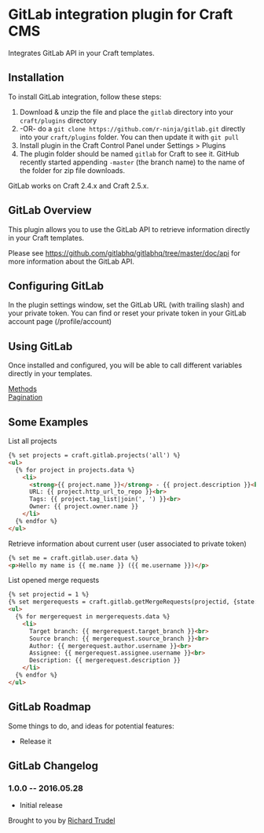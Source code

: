 # GitLab integration plugin for Craft CMS

Integrates GitLab API in your Craft templates.

## Installation

To install GitLab integration, follow these steps:

1. Download & unzip the file and place the `gitlab` directory into your `craft/plugins` directory
2.  -OR- do a `git clone https://github.com/r-ninja/gitlab.git` directly into your `craft/plugins` folder.  You can then update it with `git pull`
3. Install plugin in the Craft Control Panel under Settings > Plugins
4. The plugin folder should be named `gitlab` for Craft to see it.  GitHub recently started appending `-master` (the branch name) to the name of the folder for zip file downloads.

GitLab works on Craft 2.4.x and Craft 2.5.x.

## GitLab Overview

This plugin allows you to use the GitLab API to retrieve information directly in your Craft templates.

Please see https://github.com/gitlabhq/gitlabhq/tree/master/doc/api for more information about the GitLab API.

## Configuring GitLab

In the plugin settings window, set the GitLab URL (with trailing slash) and your private token. You can find or reset your private token in your GitLab account page (/profile/account)

## Using GitLab

Once installed and configured, you will be able to call different variables directly in your templates.

[Methods](./doc/methods.md)  
[Pagination](./doc/pagination.md)

## Some Examples

List all projects
```html
{% set projects = craft.gitlab.projects('all') %}
<ul>
  {% for project in projects.data %}
    <li>
      <strong>{{ project.name }}</strong> - {{ project.description }}<br>
      URL: {{ project.http_url_to_repo }}<br>
      Tags: {{ project.tag_list|join(', ') }}<br>
      Owner: {{ project.owner.name }}
    </li>
  {% endfor %}
</ul>
```

Retrieve information about current user (user associated to private token)
```html
{% set me = craft.gitlab.user.data %}
<p>Hello my name is {{ me.name }} ({{ me.username }})</p>
```

List opened merge requests
```html
{% set projectid = 1 %}
{% set mergerequests = craft.gitlab.getMergeRequests(projectid, {state: 'opened'}) %}
<ul>
  {% for mergerequest in mergerequests.data %}
    <li>
      Target branch: {{ mergerequest.target_branch }}<br>
      Source branch: {{ mergerequest.source_branch }}<br>
      Author: {{ mergerequest.author.username }}<br>
      Assignee: {{ mergerequest.assignee.username }}<br>
      Description: {{ mergerequest.description }}
    </li>
  {% endfor %}
</ul>
```

## GitLab Roadmap

Some things to do, and ideas for potential features:

* Release it

## GitLab Changelog

### 1.0.0 -- 2016.05.28

* Initial release

Brought to you by [Richard Trudel](http://trudel.ninja)
